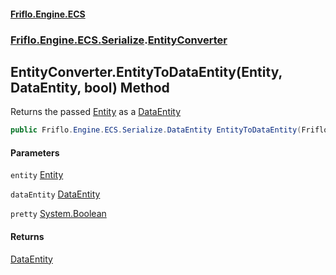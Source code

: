 #### [Friflo.Engine.ECS](index.md 'index')
### [Friflo.Engine.ECS.Serialize](Friflo.Engine.ECS.Serialize.md 'Friflo.Engine.ECS.Serialize').[EntityConverter](EntityConverter.md 'Friflo.Engine.ECS.Serialize.EntityConverter')

## EntityConverter.EntityToDataEntity(Entity, DataEntity, bool) Method

Returns the passed [Entity](Entity.md 'Friflo.Engine.ECS.Entity') as a [DataEntity](DataEntity.md 'Friflo.Engine.ECS.Serialize.DataEntity')

```csharp
public Friflo.Engine.ECS.Serialize.DataEntity EntityToDataEntity(Friflo.Engine.ECS.Entity entity, Friflo.Engine.ECS.Serialize.DataEntity dataEntity, bool pretty);
```
#### Parameters

<a name='Friflo.Engine.ECS.Serialize.EntityConverter.EntityToDataEntity(Friflo.Engine.ECS.Entity,Friflo.Engine.ECS.Serialize.DataEntity,bool).entity'></a>

`entity` [Entity](Entity.md 'Friflo.Engine.ECS.Entity')

<a name='Friflo.Engine.ECS.Serialize.EntityConverter.EntityToDataEntity(Friflo.Engine.ECS.Entity,Friflo.Engine.ECS.Serialize.DataEntity,bool).dataEntity'></a>

`dataEntity` [DataEntity](DataEntity.md 'Friflo.Engine.ECS.Serialize.DataEntity')

<a name='Friflo.Engine.ECS.Serialize.EntityConverter.EntityToDataEntity(Friflo.Engine.ECS.Entity,Friflo.Engine.ECS.Serialize.DataEntity,bool).pretty'></a>

`pretty` [System.Boolean](https://docs.microsoft.com/en-us/dotnet/api/System.Boolean 'System.Boolean')

#### Returns
[DataEntity](DataEntity.md 'Friflo.Engine.ECS.Serialize.DataEntity')